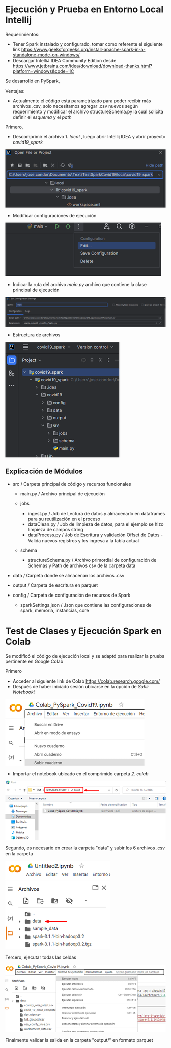 # Ejecución y Prueba en Entorno Local Intellij 
Requerimientos:
- Tener Spark instalado y configurado, tomar como referente el siguiente link https://www.geeksforgeeks.org/install-apache-spark-in-a-standalone-mode-on-windows/
- Descargar IntelliJ IDEA Community Edition desde  https://www.jetbrains.com/idea/download/download-thanks.html?platform=windows&code=IIC

Se desarrolló en PySpark,

Ventajas:
- Actualmente el código está parametrizado para poder recibir más archivos .csv, solo necesitamos agregar .csv nuevos según requerimiento y modificar el archivo structureSchema.py la cual solicita definir el *esquema* y el *path*


Primero, 
- Descomprimir el archivo *1. local* , luego abrir Intellij IDEA y abrir proyecto *covid19_spark* 

![Alt text](/img/image3.png)

- Modificar configuraciones de ejecución

![Alt text](/img/image-1.png)

- Indicar la ruta del archivo *main.py* archivo que contiene la clase principal de ejecución

![Alt text](/img/image-2.png)

- Estructura de archivos 

![Alt text](/img/image-3.png)

## Explicación de Módulos
- src                       / Carpeta principal de código y recursos funcionales
    - main.py               / Archivo principal de ejecución
    - jobs 
        - ingest.py         / Job de Lectura de datos y almacenarlo en dataframes para su reutilización en el proceso
        - dataClean.py      / Job de limpieza de datos, para el ejemplo se hizo limpieza de campos string
        - dataProcess.py    / Job de Escritura y validación Offset de Datos - Valida nuevos registros y los ingresa a la tabla actual
        
    - schema 
        - structureSchema.py / Archivo primordial de configuración de Schemas y Path de archivos csv de la carpeta data

- data                      / Carpeta donde se almacenan los archivos .csv
- output                    / Carpeta de escritura en parquet
- config                    / Carpeta de configuración de recursos de Spark
    - sparkSettings.json    / Json que contiene las configuraciones de spark, memoria, instancias, core


# Test de Clases y Ejecución Spark en Colab

Se modificó el código de ejecución local y se adaptó para realizar la prueba pertinente en Google Colab


Primero
- Acceder al siguiente link de Colab https://colab.research.google.com/
- Después de haber iniciado sesión ubicarse en la opción de *Subir Notebook*!

![Alt ts](/img/image.png)

- Importar el notebook ubicado en el comprimido carpeta *2. colab*

![Alt text](/img/image2.png)

Segundo, es necesario en crear la carpeta "data" y subir los 6 archivos .csv en la carpeta

![imimg.png](/img/img.png)

Tercero, ejecutar todas las celdas

![img_1.png](/img/img_1.png)

Finalmente validar la salida en la carpeta "output/" en formato parquet



